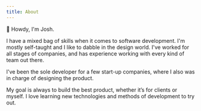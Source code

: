 ```yaml
---
title: About
---
```


👋 Howdy, I'm Josh.

I have a mixed bag of skills when it comes to software development. I'm mostly self-taught and I like to dabble in the design world.  I've worked for all stages of companies, and has experience working with every kind of team out there. 

I've been the sole developer for a few start-up companies, where I also was in charge of designing the product. 

My goal is always to build the best product, whether it’s for clients or myself. I love learning new technologies and methods of development to try out.
